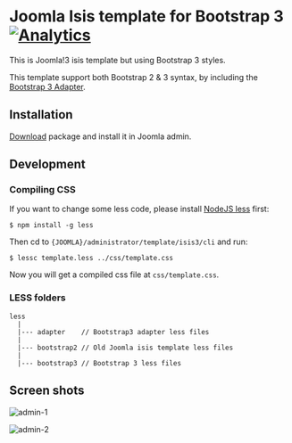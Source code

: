 # Joomla Isis template for Bootstrap 3   [![Analytics](https://ga-beacon.appspot.com/UA-48372917-1/joomla-bootstrap3-isis-template/readme)](https://github.com/igrigorik/ga-beacon)

This is Joomla!3 isis template but using Bootstrap 3 styles.

This template support both Bootstrap 2 & 3 syntax, by including the [Bootstrap 3 Adapter](https://github.com/asika32764/bootstrap3-adapter).

## Installation

[Download](https://github.com/asika32764/joomla-bootstrap3-isis-template/releases) package and install it in Joomla admin.

## Development

### Compiling CSS

If you want to change some less code, please install [NodeJS less](https://www.npmjs.org/package/less) first:

```
$ npm install -g less
```

Then cd to `{JOOMLA}/administrator/template/isis3/cli` and run:

```
$ lessc template.less ../css/template.css
```

Now you will get a compiled css file at `css/template.css`.

### LESS folders

```
less
  |
  |--- adapter    // Bootstrap3 adapter less files
  |
  |--- bootstrap2 // Old Joomla isis template less files
  |
  |--- bootstrap3 // Bootstrap 3 less files
```

## Screen shots

![admin-1](http://cl.ly/Ugpu/140328-0006.jpg)

![admin-2](http://cl.ly/UhDn/140328-0005.jpg)

